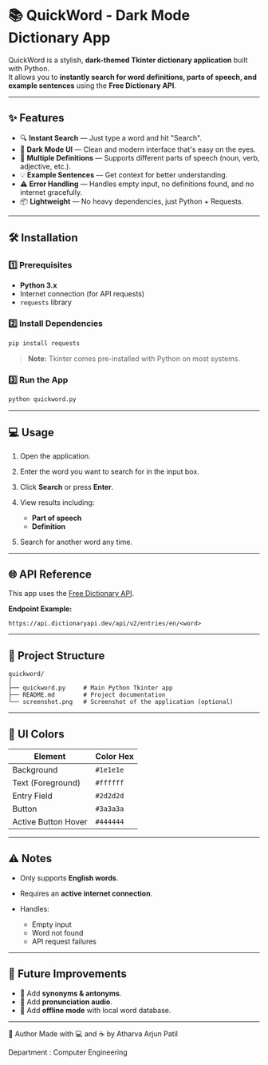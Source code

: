 
# 📚 QuickWord - Dark Mode Dictionary App

QuickWord is a stylish, **dark-themed Tkinter dictionary application** built with Python.  
It allows you to **instantly search for word definitions, parts of speech, and example sentences** using the **Free Dictionary API**.

---

## ✨ Features

- 🔍 **Instant Search** — Just type a word and hit "Search".
- 🎨 **Dark Mode UI** — Clean and modern interface that's easy on the eyes.
- 📖 **Multiple Definitions** — Supports different parts of speech (noun, verb, adjective, etc.).
- 💡 **Example Sentences** — Get context for better understanding.
- ⚠️ **Error Handling** — Handles empty input, no definitions found, and no internet gracefully.
- 📦 **Lightweight** — No heavy dependencies, just Python + Requests.


---

## 🛠️ Installation

### 1️⃣ Prerequisites

- **Python 3.x**
- Internet connection (for API requests)
- `requests` library

### 2️⃣ Install Dependencies

```bash
pip install requests
````

> **Note:** Tkinter comes pre-installed with Python on most systems.

### 3️⃣ Run the App

```bash
python quickword.py
```

---

## 💻 Usage

1. Open the application.
2. Enter the word you want to search for in the input box.
3. Click **Search** or press **Enter**.
4. View results including:

   * **Part of speech**
   * **Definition**
5. Search for another word any time.

---

## 🌐 API Reference

This app uses the [Free Dictionary API](https://dictionaryapi.dev/).

**Endpoint Example:**

```
https://api.dictionaryapi.dev/api/v2/entries/en/<word>
```

---

## 📂 Project Structure

```
quickword/
│
├── quickword.py     # Main Python Tkinter app
├── README.md        # Project documentation
└── screenshot.png   # Screenshot of the application (optional)
```

---

## 🎨 UI Colors

| Element             | Color Hex |
| ------------------- | --------- |
| Background          | `#1e1e1e` |
| Text (Foreground)   | `#ffffff` |
| Entry Field         | `#2d2d2d` |
| Button              | `#3a3a3a` |
| Active Button Hover | `#444444` |

---

## ⚠️ Notes

* Only supports **English words**.
* Requires an **active internet connection**.
* Handles:

  * Empty input
  * Word not found
  * API request failures

---

## 🚀 Future Improvements

* 📌 Add **synonyms & antonyms**.
* 📌 Add **pronunciation audio**.
* 📌 Add **offline mode** with local word database.

---

🙌 Author
Made with 💻 and ☕ by Atharva Arjun Patil

Department : Computer Engineering
